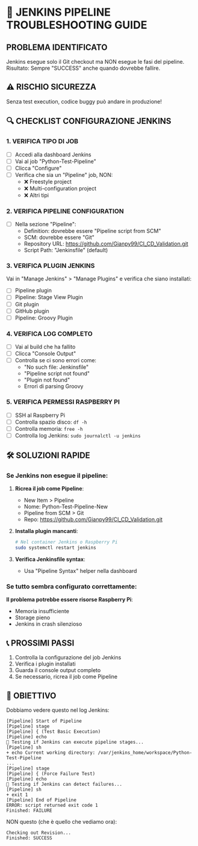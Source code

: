 # 🚨 JENKINS PIPELINE TROUBLESHOOTING GUIDE

## PROBLEMA IDENTIFICATO
Jenkins esegue solo il Git checkout ma NON esegue le fasi del pipeline.
Risultato: Sempre "SUCCESS" anche quando dovrebbe fallire.

## ⚠️ RISCHIO SICUREZZA
Senza test execution, codice buggy può andare in produzione!

## 🔍 CHECKLIST CONFIGURAZIONE JENKINS

### 1. VERIFICA TIPO DI JOB
- [ ] Accedi alla dashboard Jenkins
- [ ] Vai al job "Python-Test-Pipeline" 
- [ ] Clicca "Configure"
- [ ] Verifica che sia un "Pipeline" job, NON:
  - ❌ Freestyle project
  - ❌ Multi-configuration project
  - ❌ Altri tipi

### 2. VERIFICA PIPELINE CONFIGURATION
- [ ] Nella sezione "Pipeline":
  - Definition: dovrebbe essere "Pipeline script from SCM"
  - SCM: dovrebbe essere "Git"
  - Repository URL: https://github.com/Gianpy99/CI_CD_Validation.git
  - Script Path: "Jenkinsfile" (default)

### 3. VERIFICA PLUGIN JENKINS
Vai in "Manage Jenkins" > "Manage Plugins" e verifica che siano installati:
- [ ] Pipeline plugin
- [ ] Pipeline: Stage View Plugin
- [ ] Git plugin
- [ ] GitHub plugin
- [ ] Pipeline: Groovy Plugin

### 4. VERIFICA LOG COMPLETO
- [ ] Vai al build che ha fallito
- [ ] Clicca "Console Output"
- [ ] Controlla se ci sono errori come:
  - "No such file: Jenkinsfile"
  - "Pipeline script not found"
  - "Plugin not found"
  - Errori di parsing Groovy

### 5. VERIFICA PERMESSI RASPBERRY PI
- [ ] SSH al Raspberry Pi
- [ ] Controlla spazio disco: `df -h`
- [ ] Controlla memoria: `free -h`
- [ ] Controlla log Jenkins: `sudo journalctl -u jenkins`

## 🛠️ SOLUZIONI RAPIDE

### Se Jenkins non esegue il pipeline:
1. **Ricrea il job come Pipeline**:
   - New Item > Pipeline
   - Nome: Python-Test-Pipeline-New
   - Pipeline from SCM > Git
   - Repo: https://github.com/Gianpy99/CI_CD_Validation.git

2. **Installa plugin mancanti**:
   ```bash
   # Nel container Jenkins o Raspberry Pi
   sudo systemctl restart jenkins
   ```

3. **Verifica Jenkinsfile syntax**:
   - Usa "Pipeline Syntax" helper nella dashboard

### Se tutto sembra configurato correttamente:
**Il problema potrebbe essere risorse Raspberry Pi**:
- Memoria insufficiente
- Storage pieno
- Jenkins in crash silenzioso

## 📞 PROSSIMI PASSI
1. Controlla la configurazione del job Jenkins
2. Verifica i plugin installati
3. Guarda il console output completo
4. Se necessario, ricrea il job come Pipeline

## 🎯 OBIETTIVO
Dobbiamo vedere questo nel log Jenkins:
```
[Pipeline] Start of Pipeline
[Pipeline] stage
[Pipeline] { (Test Basic Execution)
[Pipeline] echo
🚀 Testing if Jenkins can execute pipeline stages...
[Pipeline] sh
+ echo Current working directory: /var/jenkins_home/workspace/Python-Test-Pipeline
...
[Pipeline] stage
[Pipeline] { (Force Failure Test)
[Pipeline] echo  
🧪 Testing if Jenkins can detect failures...
[Pipeline] sh
+ exit 1
[Pipeline] End of Pipeline
ERROR: script returned exit code 1
Finished: FAILURE
```

NON questo (che è quello che vediamo ora):
```
Checking out Revision...
Finished: SUCCESS
```
